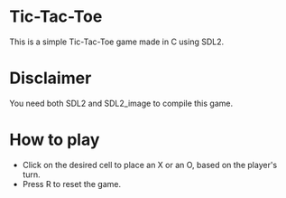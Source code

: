 # Tic-Tac-Toe
This is a simple Tic-Tac-Toe game made in C using SDL2.

# Disclaimer
You need both SDL2 and SDL2_image to compile this game.

# How to play
- Click on the desired cell to place an X or an O, based on the player's turn.
- Press R to reset the game.